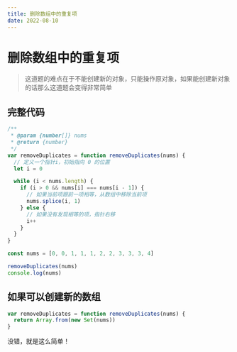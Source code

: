 ```yaml
---
title: 删除数组中的重复项
date: 2022-08-10
---
```


# 删除数组中的重复项

> 这道题的难点在于不能创建新的对象，只能操作原对象，如果能创建新对象的话那么这道题会变得非常简单

## 完整代码

```javascript
/**
 * @param {number[]} nums
 * @return {number}
 */
var removeDuplicates = function removeDuplicates(nums) {
  // 定义一个指针i，初始指向 0 的位置
  let i = 0

  while (i < nums.length) {
    if (i > 0 && nums[i] === nums[i - 1]) {
      // 如果当前项跟前一项相等，从数组中移除当前项
      nums.splice(i, 1)
    } else {
      // 如果没有发现相等的项，指针右移
      i++
    }
  }
}

const nums = [0, 0, 1, 1, 1, 2, 2, 3, 3, 3, 4]

removeDuplicates(nums)
console.log(nums)
```

## 如果可以创建新的数组

```javascript
var removeDuplicates = function removeDuplicates(nums) {
  return Array.from(new Set(nums))
}
```

没错，就是这么简单！

<Back />
<Plum />
